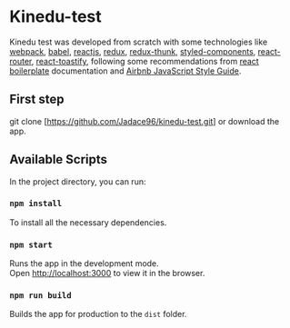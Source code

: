 # Kinedu-test

 Kinedu test was developed from scratch with some technologies like [webpack](https://webpack.js.org/), [babel](https://babeljs.io/), [reactjs](https://reactjs.org/), [redux](https://es.redux.js.org/), [redux-thunk](https://github.com/reduxjs/redux-thunk), [styled-components](https://styled-components.com/), [react-router](https://reacttraining.com/react-router/web/guides/quick-start), [react-toastify](https://fkhadra.github.io/react-toastify/), following some recommendations from [react boilerplate](https://www.reactboilerplate.com/) documentation and [Airbnb JavaScript Style Guide](https://github.com/airbnb/javascript).

## First step

git clone [https://github.com/Jadace96/kinedu-test.git] or download the app.

## Available Scripts

In the project directory, you can run:

### `npm install`

To install all the necessary dependencies.

### `npm start`

Runs the app in the development mode.<br />
Open [http://localhost:3000](http://localhost:3000) to view it in the browser.

### `npm run build`

Builds the app for production to the `dist` folder.